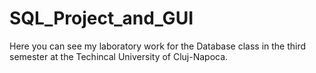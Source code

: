 # SQL_Project_and_GUI
Here you can see my laboratory work for the Database class in the third semester at the Techincal University of Cluj-Napoca.

